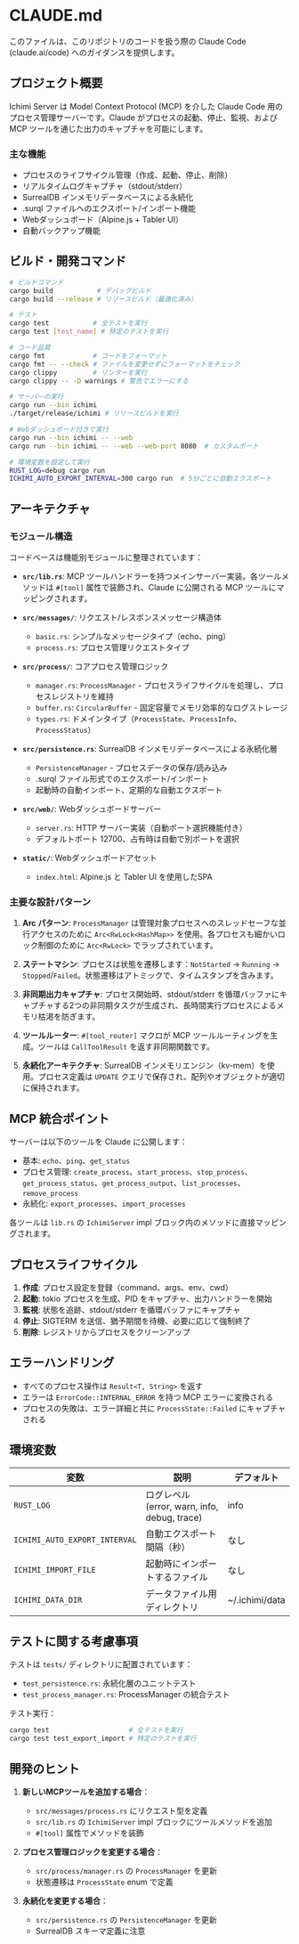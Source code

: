 # CLAUDE.md

このファイルは、このリポジトリのコードを扱う際の Claude Code (claude.ai/code) へのガイダンスを提供します。

## プロジェクト概要

Ichimi Server は Model Context Protocol (MCP) を介した Claude Code 用のプロセス管理サーバーです。Claude がプロセスの起動、停止、監視、および MCP ツールを通じた出力のキャプチャを可能にします。

### 主な機能
- プロセスのライフサイクル管理（作成、起動、停止、削除）
- リアルタイムログキャプチャ（stdout/stderr）
- SurrealDB インメモリデータベースによる永続化
- .surql ファイルへのエクスポート/インポート機能
- Webダッシュボード（Alpine.js + Tabler UI）
- 自動バックアップ機能

## ビルド・開発コマンド

```bash
# ビルドコマンド
cargo build           # デバッグビルド
cargo build --release # リリースビルド（最適化済み）

# テスト
cargo test           # 全テストを実行
cargo test [test_name] # 特定のテストを実行

# コード品質
cargo fmt            # コードをフォーマット
cargo fmt -- --check # ファイルを変更せずにフォーマットをチェック
cargo clippy         # リンターを実行
cargo clippy -- -D warnings # 警告でエラーにする

# サーバーの実行
cargo run --bin ichimi
./target/release/ichimi # リリースビルドを実行

# Webダッシュボード付きで実行
cargo run --bin ichimi -- --web
cargo run --bin ichimi -- --web --web-port 8080  # カスタムポート

# 環境変数を設定して実行
RUST_LOG=debug cargo run
ICHIMI_AUTO_EXPORT_INTERVAL=300 cargo run  # 5分ごとに自動エクスポート
```

## アーキテクチャ

### モジュール構造

コードベースは機能別モジュールに整理されています：

- **`src/lib.rs`**: MCP ツールハンドラーを持つメインサーバー実装。各ツールメソッドは `#[tool]` 属性で装飾され、Claude に公開される MCP ツールにマッピングされます。

- **`src/messages/`**: リクエスト/レスポンスメッセージ構造体
  - `basic.rs`: シンプルなメッセージタイプ（echo、ping）
  - `process.rs`: プロセス管理リクエストタイプ
  
- **`src/process/`**: コアプロセス管理ロジック
  - `manager.rs`: `ProcessManager` - プロセスライフサイクルを処理し、プロセスレジストリを維持
  - `buffer.rs`: `CircularBuffer` - 固定容量でメモリ効率的なログストレージ
  - `types.rs`: ドメインタイプ（`ProcessState`、`ProcessInfo`、`ProcessStatus`）

- **`src/persistence.rs`**: SurrealDB インメモリデータベースによる永続化層
  - `PersistenceManager` - プロセスデータの保存/読み込み
  - .surql ファイル形式でのエクスポート/インポート
  - 起動時の自動インポート、定期的な自動エクスポート

- **`src/web/`**: Webダッシュボードサーバー
  - `server.rs`: HTTP サーバー実装（自動ポート選択機能付き）
  - デフォルトポート 12700、占有時は自動で別ポートを選択

- **`static/`**: Webダッシュボードアセット
  - `index.html`: Alpine.js と Tabler UI を使用したSPA

### 主要な設計パターン

1. **Arc<RwLock> パターン**: `ProcessManager` は管理対象プロセスへのスレッドセーフな並行アクセスのために `Arc<RwLock<HashMap>>` を使用。各プロセスも細かいロック制御のために `Arc<RwLock>` でラップされています。

2. **ステートマシン**: プロセスは状態を遷移します：`NotStarted` → `Running` → `Stopped`/`Failed`。状態遷移はアトミックで、タイムスタンプを含みます。

3. **非同期出力キャプチャ**: プロセス開始時、stdout/stderr を循環バッファにキャプチャする2つの非同期タスクが生成され、長時間実行プロセスによるメモリ枯渇を防ぎます。

4. **ツールルーター**: `#[tool_router]` マクロが MCP ツールルーティングを生成。ツールは `CallToolResult` を返す非同期関数です。

5. **永続化アーキテクチャ**: SurrealDB インメモリエンジン（kv-mem）を使用。プロセス定義は `UPDATE` クエリで保存され、配列やオブジェクトが適切に保持されます。

## MCP 統合ポイント

サーバーは以下のツールを Claude に公開します：
- 基本: `echo`、`ping`、`get_status`
- プロセス管理: `create_process`、`start_process`、`stop_process`、`get_process_status`、`get_process_output`、`list_processes`、`remove_process`
- 永続化: `export_processes`、`import_processes`

各ツールは `lib.rs` の `IchimiServer` impl ブロック内のメソッドに直接マッピングされます。

## プロセスライフサイクル

1. **作成**: プロセス設定を登録（command、args、env、cwd）
2. **起動**: tokio プロセスを生成、PID をキャプチャ、出力ハンドラーを開始
3. **監視**: 状態を追跡、stdout/stderr を循環バッファにキャプチャ
4. **停止**: SIGTERM を送信、猶予期間を待機、必要に応じて強制終了
5. **削除**: レジストリからプロセスをクリーンアップ

## エラーハンドリング

- すべてのプロセス操作は `Result<T, String>` を返す
- エラーは `ErrorCode::INTERNAL_ERROR` を持つ MCP エラーに変換される
- プロセスの失敗は、エラー詳細と共に `ProcessState::Failed` にキャプチャされる

## 環境変数

| 変数 | 説明 | デフォルト |
|------|------|------------|
| `RUST_LOG` | ログレベル (error, warn, info, debug, trace) | info |
| `ICHIMI_AUTO_EXPORT_INTERVAL` | 自動エクスポート間隔（秒） | なし |
| `ICHIMI_IMPORT_FILE` | 起動時にインポートするファイル | なし |
| `ICHIMI_DATA_DIR` | データファイル用ディレクトリ | ~/.ichimi/data |

## テストに関する考慮事項

テストは `tests/` ディレクトリに配置されています：
- `test_persistence.rs`: 永続化層のユニットテスト
- `test_process_manager.rs`: ProcessManager の統合テスト

テスト実行：
```bash
cargo test                    # 全テストを実行
cargo test test_export_import # 特定のテストを実行
```

## 開発のヒント

1. **新しいMCPツールを追加する場合**：
   - `src/messages/process.rs` にリクエスト型を定義
   - `src/lib.rs` の `IchimiServer` impl ブロックにツールメソッドを追加
   - `#[tool]` 属性でメソッドを装飾

2. **プロセス管理ロジックを変更する場合**：
   - `src/process/manager.rs` の `ProcessManager` を更新
   - 状態遷移は `ProcessState` enum で定義

3. **永続化を変更する場合**：
   - `src/persistence.rs` の `PersistenceManager` を更新
   - SurrealDB スキーマ定義に注意